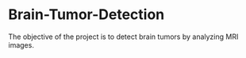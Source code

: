# Brain-Tumor-Detection
The objective of the project is to detect brain tumors by analyzing MRI images.
